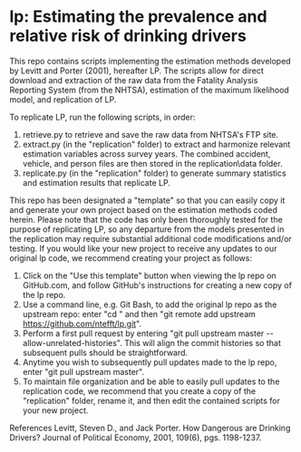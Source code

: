 # lp: Estimating the prevalence and relative risk of drinking drivers

This repo contains scripts implementing the estimation methods developed by Levitt and Porter (2001), hereafter LP. The scripts allow for direct download and extraction of the raw data from the Fatality Analysis Reporting System (from the NHTSA), estimation of the maximum likelihood model, and replication of LP.

To replicate LP, run the following scripts, in order:

  1. retrieve.py to retrieve and save the raw data from NHTSA's FTP site.
  2. extract.py (in the "replication" folder) to extract and harmonize relevant estimation variables across survey years. The combined accident, vehicle, and person files are then stored in the replication\data folder.
  3. replicate.py (in the "replication" folder) to generate summary statistics and estimation results that replicate LP.

This repo has been designated a "template" so that you can easily copy it and generate your own project based on the estimation methods coded herein. Please note that the code has only been thoroughly tested for the purpose of replicating LP, so any departure from the models presented in the replication may require substantial additional code modifications and/or testing. If you would like your new project to receive any updates to our original lp code, we recommend creating your project as follows:

  1. Click on the "Use this template" button when viewing the lp repo on GitHub.com, and follow GitHub's instructions for creating a new copy of the lp repo.
  2. Use a command line, e.g. Git Bash, to add the original lp repo as the upstream repo: enter "cd <new-repo>" and then "git remote add upstream https://github.com/ntefft/lp.git".
  3. Perform a first pull request by entering "git pull upstream master --allow-unrelated-histories". This will align the commit histories so that subsequent pulls should be straightforward.
  4. Anytime you wish to subsequently pull updates made to the lp repo, enter "git pull upstream master".
  5. To maintain file organization and be able to easily pull updates to the replication code, we recommend that you create a copy of the "replication" folder, rename it, and then edit the contained scripts for your new project. 

References
Levitt, Steven D., and Jack Porter. How Dangerous are Drinking Drivers? Journal of Political Economy, 2001, 109(6), pgs. 1198-1237.
